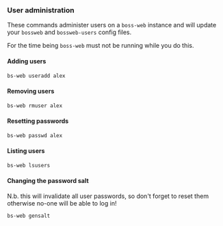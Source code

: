 ### User administration

These commands administer users on a `boss-web` instance and will update your `bossweb` and `bossweb-users` config files.

For the time being `boss-web` must not be running while you do this.

#### Adding users

```sh
bs-web useradd alex
```

#### Removing users

```sh
bs-web rmuser alex
```

#### Resetting passwords

```sh
bs-web passwd alex
```

#### Listing users

```sh
bs-web lsusers
```

#### Changing the password salt

N.b. this will invalidate all user passwords, so don't forget to reset them otherwise no-one will be able to log in!

```sh
bs-web gensalt
```

